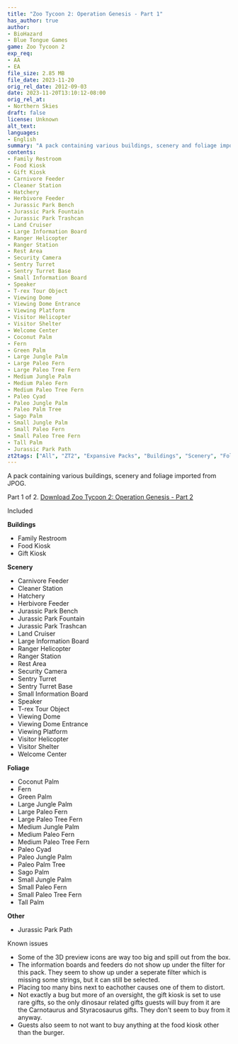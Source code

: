 ```yaml
---
title: "Zoo Tycoon 2: Operation Genesis - Part 1"
has_author: true
author: 
- BioHazard
- Blue Tongue Games
game: Zoo Tycoon 2
exp_req:
- AA 
- EA
file_size: 2.85 MB
file_date: 2023-11-20
orig_rel_date: 2012-09-03
date: 2023-11-20T13:10:12-08:00
orig_rel_at: 
- Northern Skies
draft: false
license: Unknown
alt_text: 
languages:
- English
summary: "A pack containing various buildings, scenery and foliage imported from JPOG."
contents:
- Family Restroom
- Food Kiosk
- Gift Kiosk
- Carnivore Feeder
- Cleaner Station
- Hatchery
- Herbivore Feeder
- Jurassic Park Bench
- Jurassic Park Fountain
- Jurassic Park Trashcan
- Land Cruiser
- Large Information Board
- Ranger Helicopter
- Ranger Station
- Rest Area
- Security Camera
- Sentry Turret
- Sentry Turret Base
- Small Information Board
- Speaker
- T-rex Tour Object
- Viewing Dome
- Viewing Dome Entrance
- Viewing Platform
- Visitor Helicopter
- Visitor Shelter
- Welcome Center
- Coconut Palm
- Fern
- Green Palm
- Large Jungle Palm
- Large Paleo Fern
- Large Paleo Tree Fern
- Medium Jungle Palm
- Medium Paleo Fern
- Medium Paleo Tree Fern
- Paleo Cyad
- Paleo Jungle Palm
- Paleo Palm Tree
- Sago Palm
- Small Jungle Palm
- Small Paleo Fern
- Small Paleo Tree Fern
- Tall Palm
- Jurassic Park Path
zt2tags: ["All", "ZT2", "Expansive Packs", "Buildings", "Scenery", "Foliage", "Tour Objects", "Objects", "Paths", "Signs", "Shelters", "Buildings", "Benches", "Fountains", "Trash Cans"]
---
```


A pack containing various buildings, scenery and foliage imported from JPOG.

Part 1 of 2.
[Download Zoo Tycoon 2: Operation Genesis - Part 2](/mods/zt2/expansive-packs/zoo-tycoon-2-operation-genesis-p2/)


Included


**Buildings**

- Family Restroom
- Food Kiosk
- Gift Kiosk

**Scenery**

- Carnivore Feeder
- Cleaner Station
- Hatchery
- Herbivore Feeder
- Jurassic Park Bench
- Jurassic Park Fountain
- Jurassic Park Trashcan
- Land Cruiser
- Large Information Board
- Ranger Helicopter
- Ranger Station
- Rest Area
- Security Camera
- Sentry Turret
- Sentry Turret Base
- Small Information Board
- Speaker
- T-rex Tour Object
- Viewing Dome
- Viewing Dome Entrance
- Viewing Platform
- Visitor Helicopter
- Visitor Shelter
- Welcome Center

**Foliage**

- Coconut Palm
- Fern
- Green Palm
- Large Jungle Palm
- Large Paleo Fern
- Large Paleo Tree Fern
- Medium Jungle Palm
- Medium Paleo Fern
- Medium Paleo Tree Fern
- Paleo Cyad
- Paleo Jungle Palm
- Paleo Palm Tree
- Sago Palm
- Small Jungle Palm
- Small Paleo Fern
- Small Paleo Tree Fern
- Tall Palm

**Other**

- Jurassic Park Path


Known issues


- Some of the 3D preview icons are way too big and spill out from the box.
- The information boards and feeders do not show up under the filter for this pack. They seem to show up under a seperate filter which is missing some strings, but it can still be selected.
- Placing too many bins next to eachother causes one of them to distort.
- Not exactly a bug but more of an oversight, the gift kiosk is set to use rare gifts, so the only dinosaur related gifts guests will buy from it are the Carnotaurus and Styracosaurus gifts. They don't seem to buy from it anyway.
- Guests also seem to not want to buy anything at the food kiosk other than the burger.